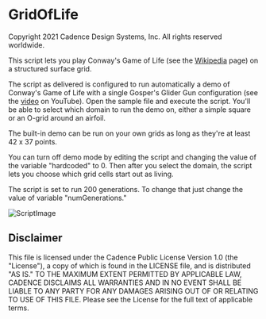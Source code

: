 GridOfLife
===============
Copyright 2021 Cadence Design Systems, Inc. All rights reserved worldwide.

This script lets you play Conway's Game of Life (see the [Wikipedia](http://en.wikipedia.org/wiki/Conway%27s_Game_of_Life) page) on a structured surface grid.

The script as delivered is configured to run automatically a demo of Conway's Game of Life with a single Gosper's Glider Gun configuration (see the [video](http://youtu.be/4KJz-kXvFGo) on YouTube). Open the sample file and execute the script. You'll be able to select which domain to run the demo on, either a simple square or an O-grid around an airfoil.

The built-in demo can be run on your own grids as long as they're at least 42 x 37 points.

You can turn off demo mode by editing the script and changing the value of the variable "hardcoded" to 0. Then after you select the domain, the script lets you choose which grid cells start out as living.

The script is set to run 200 generations. To change that just change the value of variable "numGenerations."

![ScriptImage](https://raw.github.com/pointwise/GridOfLife/master/ScriptImage.png)

Disclaimer
----------
This file is licensed under the Cadence Public License Version 1.0 (the "License"), a copy of which is found in the LICENSE file, and is distributed "AS IS." 
TO THE MAXIMUM EXTENT PERMITTED BY APPLICABLE LAW, CADENCE DISCLAIMS ALL WARRANTIES AND IN NO EVENT SHALL BE LIABLE TO ANY PARTY FOR ANY DAMAGES ARISING OUT OF OR RELATING TO USE OF THIS FILE. 
Please see the License for the full text of applicable terms.
	 

